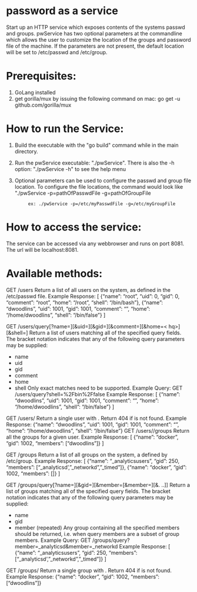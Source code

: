 # password as a service 

Start up an HTTP service which exposes contents of the systems passwd and groups. pwService has two optional parameters at the commandline which allows the user to customize the location of the groups and password file of the machine. If the parameters are not present, the default location will be set to /etc/passwd and /etc/group.

# Prerequisites:
  1. GoLang installed
  2. get gorilla/mux by issuing the following command on mac: go get -u github.com/gorilla/mux

# How to run the Service:
1. Build the executable with the "go build" command while in the main directory.
2. Run the pwService executable: "./pwService". There is also the -h option: "./pwService -h" to see the help menu
3. Optional parameters can be used to configure the passwd and group file location. To configure the file locations, the command would look like "./pwService -p=pathOfPasswdFile -g=pathOfGroupFile
  
            ex: ./pwService -p=/etc/myPasswdFile -g=/etc/myGroupFile
  
# How to access the service:
The service can be accessed via any webbrowser and runs on port 8081. The url will be localhost:8081.

# Available methods:
 
GET /users
Return a list of all users on the system, as defined in the /etc/passwd file.
Example Response:
[
{“name”: “root”, “uid”: 0, “gid”: 0, “comment”: “root”, “home”: “/root”,
“shell”: “/bin/bash”},
{“name”: “dwoodlins”, “uid”: 1001, “gid”: 1001, “comment”: “”, “home”:
“/home/dwoodlins”, “shell”: “/bin/false”}
]


GET
/users/query[?name=<nq>][&uid=<uq>][&gid=<gq>][&comment=<cq>][&home=<
hq>][&shell=<sq>]
Return a list of users matching all of the specified query fields. The bracket notation indicates that any of the
following query parameters may be supplied:
- name
- uid
- gid
- comment
- home
- shell
Only exact matches need to be supported.
Example Query: GET /users/query?shell=%2Fbin%2Ffalse
Example Response:
[
{“name”: “dwoodlins”, “uid”: 1001, “gid”: 1001, “comment”: “”, “home”:
“/home/dwoodlins”, “shell”: “/bin/false”}
]
  
  
GET /users/<uid>
Return a single user with <uid>. Return 404 if <uid> is not found.
Example Response:
{“name”: “dwoodlins”, “uid”: 1001, “gid”: 1001, “comment”: “”, “home”:
“/home/dwoodlins”, “shell”: “/bin/false”}
GET /users/<uid>/groups
Return all the groups for a given user.
Example Response:
[
{“name”: “docker”, “gid”: 1002, “members”: [“dwoodlins”]}
]
  
  
GET /groups
Return a list of all groups on the system, a defined by /etc/group.
Example Response:
[
{“name”: “_analyticsusers”, “gid”: 250, “members”:
[“_analyticsd’,”_networkd”,”_timed”]},
{“name”: “docker”, “gid”: 1002, “members”: []}
]


GET
/groups/query[?name=<nq>][&gid=<gq>][&member=<mq1>[&member=<mq2>][&.
..]]
Return a list of groups matching all of the specified query fields. The bracket notation indicates that any of the
following query parameters may be supplied:
- name
- gid
- member (repeated)
Any group containing all the specified members should be returned, i.e. when query members are a subset of
group members.
Example Query: GET /groups/query?member=_analyticsd&member=_networkd
Example Response:
[
{“name”: “_analyticsusers”, “gid”: 250, “members”:
[“_analyticsd’,”_networkd”,”_timed”]}
]
  
  
GET /groups/<gid>
Return a single group with <gid>. Return 404 if <gid> is not found.
Example Response:
{“name”: “docker”, “gid”: 1002, “members”: [“dwoodlins”]}
